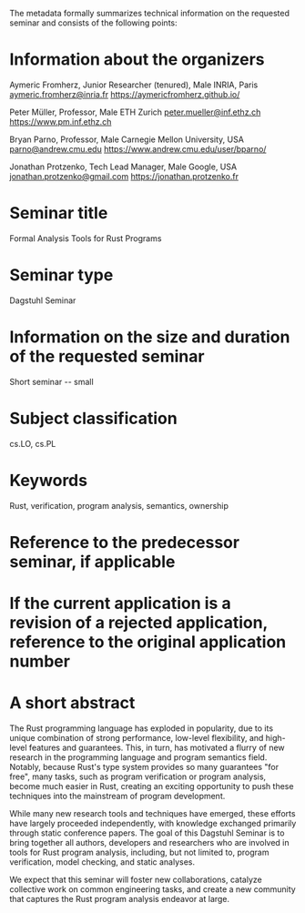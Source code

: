 The metadata formally summarizes technical information on the requested seminar and consists of the following points:

# Information about the organizers

Aymeric Fromherz, Junior Researcher (tenured), Male
INRIA, Paris
aymeric.fromherz@inria.fr
https://aymericfromherz.github.io/
 
Peter Müller, Professor, Male
ETH Zurich
peter.mueller@inf.ethz.ch
https://www.pm.inf.ethz.ch

Bryan Parno, Professor, Male
Carnegie Mellon University, USA
parno@andrew.cmu.edu
https://www.andrew.cmu.edu/user/bparno/

Jonathan Protzenko, Tech Lead Manager, Male
Google, USA
jonathan.protzenko@gmail.com
https://jonathan.protzenko.fr

# Seminar title

Formal Analysis Tools for Rust Programs

# Seminar type

Dagstuhl Seminar

# Information on the size and duration of the requested seminar

Short seminar -- small

# Subject classification

cs.LO, cs.PL

# Keywords

Rust, verification, program analysis, semantics, ownership

# Reference to the predecessor seminar, if applicable

# If the current application is a revision of a rejected application, reference to the original application number

# A short abstract

The Rust programming language has exploded in popularity,
due to its unique combination of strong performance, low-level flexibility,
and high-level features and guarantees.
This, in turn, has motivated a flurry of new research
in the programming language and program semantics field. Notably,
because Rust's type system provides so many guarantees "for free", many
tasks, such as program verification or program analysis, become much easier in Rust,
creating an exciting opportunity to push these techniques into the mainstream
of program development.

While many new research tools and techniques have emerged, these efforts
have largely proceeded independently, with knowledge exchanged primarily
through static conference papers.
The goal of this Dagstuhl Seminar is to bring together all authors, developers and
researchers who are involved in tools for Rust program analysis, including, but
not limited to, program verification, model checking, and static analyses.

We expect that this seminar will foster new collaborations, catalyze
collective work on common engineering tasks, and create a new community
that captures the Rust program analysis endeavor at large.
